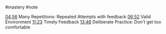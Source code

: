 #mastery #note

[04:56](https://www.youtube.com/watch?v=5eW6Eagr9XA&t=296s) Many Repetitions: Repeated Attempts with feedback
[06:52](https://www.youtube.com/watch?v=5eW6Eagr9XA&t=412s) Valid Environment
[11:23](https://www.youtube.com/watch?v=5eW6Eagr9XA&t=683s) Timely Feedback
[13:46](https://www.youtube.com/watch?v=5eW6Eagr9XA&t=826s) Deliberate Practice: Don't get too comfortable